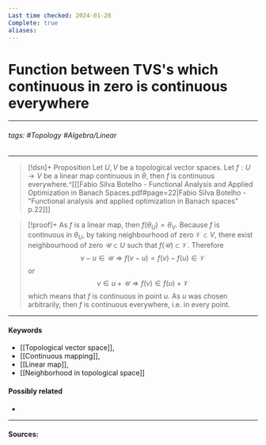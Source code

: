 ```yaml
---
Last time checked: 2024-01-28
Complete: true
aliases:
---
```

# Function between TVS's which continuous in zero is continuous everywhere
***
###### tags: #Topology #Algebra/Linear 
***
>[!dsn]+ Proposition
>Let $U,V$ be a topological vector spaces. Let $f:U\to V$ be a linear map continuous in $\theta$, then $f$ is continuous everywhere.^[[[Fabio Silva Botelho - Functional Analysis and Applied Optimization in Banach Spaces.pdf#page=22|Fabio Silva Botelho - "Functional analysis and applied optimization in Banach spaces" p.22]]]

>[!proof]+
>As $f$ is a linear map, then $f(\theta_{U})=\theta_{V}$. Because $f$ is continuous in $\theta_{U}$, by taking neighbourhood of zero $\mathcal{V}\subset V$,  there exist neighbourhood of zero $\mathcal{U}\subset U$ such that $f(\mathcal{U})\subset\mathcal{V}$.
>Therefore
>$$v-u\in\mathcal{U}\Rightarrow f(v-u)=f(v)-f(u)\in\mathcal{V}$$
>or 
>$$v\in u+\mathcal{U}\Rightarrow f(v)\in f(u)+\mathcal{V}$$
>which means that $f$ is continuous in point $u$. As $u$ was chosen arbitrarily, then $f$ is continuous everywhere, i.e. in every point.

***
#### Keywords
- [[Topological vector space]],
- [[Continuous mapping]],
- [[Linear map]],
- [[Neighborhood in topological space]]
#### Possibly related
- 
***
#### Sources: